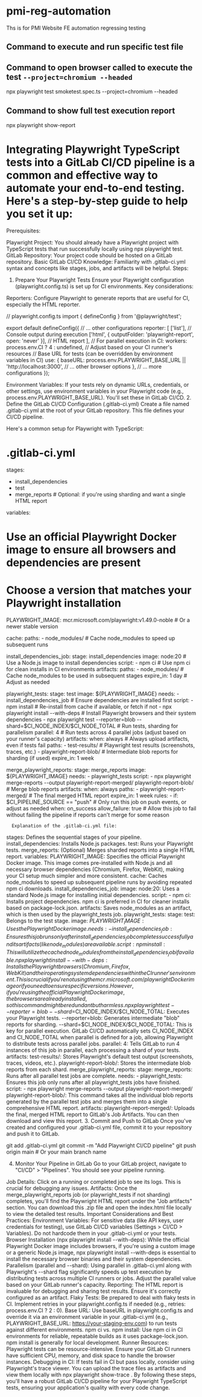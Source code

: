 # pmi-reg-automation
Ths is for PMI Website FE automation regressing testing

## Command to execute and run specific test file
## Command to open browser called to execute the test `--project=chromium --headed`


npx playwright test smoketest.spec.ts --project=chromium --headed


## Command to show full test execution report

npx playwright show-report




# Integrating Playwright TypeScript tests into a GitLab CI/CD pipeline is a common and effective way to automate your end-to-end testing. Here's a step-by-step guide to help you set it up:

Prerequisites:

Playwright Project: You should already have a Playwright project with TypeScript tests that run successfully locally using npx playwright test.
GitLab Repository: Your project code should be hosted on a GitLab repository.
Basic GitLab CI/CD Knowledge: Familiarity with .gitlab-ci.yml syntax and concepts like stages, jobs, and artifacts will be helpful.
Steps:

1. Prepare Your Playwright Tests
Ensure your Playwright configuration (playwright.config.ts) is set up for CI environments. Key considerations:

Reporters: Configure Playwright to generate reports that are useful for CI, especially the HTML reporter.

// playwright.config.ts
import { defineConfig } from '@playwright/test';

export default defineConfig({
  // ... other configurations
  reporter: [
    ['list'], // Console output during execution
    ['html', { outputFolder: 'playwright-report', open: 'never' }], // HTML report
  ],
  // For parallel execution in CI:
  workers: process.env.CI ? 4 : undefined, // Adjust based on your CI runner's resources
  // Base URL for tests (can be overridden by environment variables in CI)
  use: {
    baseURL: process.env.PLAYWRIGHT_BASE_URL || 'http://localhost:3000',
    // ... other browser options
  },
  // ... more configurations
});


Environment Variables: If your tests rely on dynamic URLs, credentials, or other settings, use environment variables in your Playwright code (e.g., process.env.PLAYWRIGHT_BASE_URL). You'll set these in GitLab CI/CD.
2. Define the GitLab CI/CD Configuration (.gitlab-ci.yml)
Create a file named .gitlab-ci.yml at the root of your GitLab repository. This file defines your CI/CD pipeline.

Here's a common setup for Playwright with TypeScript:

# .gitlab-ci.yml

stages:
  - install_dependencies
  - test
  - merge_reports # Optional: if you're using sharding and want a single HTML report

variables:
  # Use an official Playwright Docker image to ensure all browsers and dependencies are present
  # Choose a version that matches your Playwright installation
  PLAYWRIGHT_IMAGE: mcr.microsoft.com/playwright:v1.49.0-noble # Or a newer stable version

cache:
  paths:
    - node_modules/ # Cache node_modules to speed up subsequent runs

install_dependencies_job:
  stage: install_dependencies
  image: node:20 # Use a Node.js image to install dependencies
  script:
    - npm ci # Use npm ci for clean installs in CI environments
  artifacts:
    paths:
      - node_modules/ # Cache node_modules to be used in subsequent stages
    expire_in: 1 day # Adjust as needed

playwright_tests:
  stage: test
  image: ${PLAYWRIGHT_IMAGE}
  needs:
    - install_dependencies_job # Ensure dependencies are installed first
  script:
    - npm install # Re-install from cache if available, or fetch if not
    - npx playwright install --with-deps # Install Playwright browsers and their system dependencies
    - npx playwright test --reporter=blob --shard=$CI_NODE_INDEX/$CI_NODE_TOTAL # Run tests, sharding for parallelism
  parallel: 4 # Run tests across 4 parallel jobs (adjust based on your runner's capacity)
  artifacts:
    when: always # Always upload artifacts, even if tests fail
    paths:
      - test-results/ # Playwright test results (screenshots, traces, etc.)
      - playwright-report-blob/ # Intermediate blob reports for sharding (if used)
    expire_in: 1 week

merge_playwright_reports:
  stage: merge_reports
  image: ${PLAYWRIGHT_IMAGE}
  needs:
    - playwright_tests
  script:
    - npx playwright merge-reports --output playwright-report-merged/ playwright-report-blob/ # Merge blob reports
  artifacts:
    when: always
    paths:
      - playwright-report-merged/ # The final merged HTML report
    expire_in: 1 week
  rules:
    - if: $CI_PIPELINE_SOURCE == "push" # Only run this job on push events, or adjust as needed
      when: on_success
      allow_failure: true # Allow this job to fail without failing the pipeline if reports can't merge for some reason
      
      Explanation of the .gitlab-ci.yml file:

stages: Defines the sequential stages of your pipeline.
install_dependencies: Installs Node.js packages.
test: Runs your Playwright tests.
merge_reports: (Optional) Merges sharded reports into a single HTML report.
variables:
PLAYWRIGHT_IMAGE: Specifies the official Playwright Docker image. This image comes pre-installed with Node.js and all necessary browser dependencies (Chromium, Firefox, WebKit), making your CI setup much simpler and more consistent.
cache: Caches node_modules to speed up subsequent pipeline runs by avoiding repeated npm ci downloads.
install_dependencies_job:
image: node:20: Uses a standard Node.js image for installing initial dependencies.
script: - npm ci: Installs project dependencies. npm ci is preferred in CI for cleaner installs based on package-lock.json.
artifacts: Saves node_modules as an artifact, which is then used by the playwright_tests job.
playwright_tests:
stage: test: Belongs to the test stage.
image: ${PLAYWRIGHT_IMAGE}: Uses the Playwright Docker image.
needs: - install_dependencies_job: Ensures this job runs only after install_dependencies_job completes successfully and its artifacts (like node_modules) are available.
script:
npm install: This will utilize the cached node_modules from the install_dependencies_job if available.
npx playwright install --with-deps: Installs the Playwright browsers (Chromium, Firefox, WebKit) and their operating system dependencies within the CI runner's environment. This is crucial if you're not using the mcr.microsoft.com/playwright Docker image or if you need to ensure specific versions. However, if you're using the official Playwright Docker image, the browsers are already installed, so this command might be redundant but harmless.
npx playwright test --reporter=blob --shard=$CI_NODE_INDEX/$CI_NODE_TOTAL: Executes your Playwright tests.
--reporter=blob: Generates intermediate "blob" reports for sharding.
--shard=$CI_NODE_INDEX/$CI_NODE_TOTAL: This is key for parallel execution. GitLab CI/CD automatically sets CI_NODE_INDEX and CI_NODE_TOTAL when parallel is defined for a job, allowing Playwright to distribute tests across parallel jobs.
parallel: 4: Tells GitLab to run 4 instances of this job in parallel, each processing a shard of your tests.
artifacts:
test-results/: Stores Playwright's default test output (screenshots, traces, videos, etc.).
playwright-report-blob/: Stores the intermediate blob reports from each shard.
merge_playwright_reports:
stage: merge_reports: Runs after all parallel test jobs are complete.
needs: - playwright_tests: Ensures this job only runs after all playwright_tests jobs have finished.
script: - npx playwright merge-reports --output playwright-report-merged/ playwright-report-blob/: This command takes all the individual blob reports generated by the parallel test jobs and merges them into a single comprehensive HTML report.
artifacts:
playwright-report-merged/: Uploads the final, merged HTML report to GitLab's Job Artifacts. You can then download and view this report.
3. Commit and Push to GitLab
Once you've created and configured your .gitlab-ci.yml file, commit it to your repository and push it to GitLab.

git add .gitlab-ci.yml
git commit -m "Add Playwright CI/CD pipeline"
git push origin main # Or your main branch name


4. Monitor Your Pipeline in GitLab
Go to your GitLab project, navigate to "CI/CD" > "Pipelines". You should see your pipeline running.

Job Details: Click on a running or completed job to see its logs. This is crucial for debugging any issues.
Artifacts: Once the merge_playwright_reports job (or playwright_tests if not sharding) completes, you'll find the Playwright HTML report under the "Job artifacts" section. You can download this .zip file and open the index.html file locally to view the detailed test results.
Important Considerations and Best Practices:
Environment Variables: For sensitive data (like API keys, user credentials for testing), use GitLab CI/CD variables (Settings > CI/CD > Variables). Do not hardcode them in your .gitlab-ci.yml or your tests.
Browser Installation (npx playwright install --with-deps): While the official Playwright Docker image includes browsers, if you're using a custom image or a generic Node.js image, npx playwright install --with-deps is essential to install the necessary browser binaries and their system dependencies.
Parallelism (parallel and --shard): Using parallel in .gitlab-ci.yml along with Playwright's --shard flag significantly speeds up test execution by distributing tests across multiple CI runners or jobs. Adjust the parallel value based on your GitLab runner's capacity.
Reporting: The HTML report is invaluable for debugging and sharing test results. Ensure it's correctly configured as an artifact.
Flaky Tests: Be prepared to deal with flaky tests in CI. Implement retries in your playwright.config.ts if needed (e.g., retries: process.env.CI ? 2 : 0).
Base URL: Use baseURL in playwright.config.ts and override it via an environment variable in your .gitlab-ci.yml (e.g., PLAYWRIGHT_BASE_URL: https://your-staging-env.com) to run tests against different environments.
npm ci vs. npm install: Use npm ci in CI environments for reliable, repeatable builds as it uses package-lock.json. npm install is generally for local development.
Runner Resources: Playwright tests can be resource-intensive. Ensure your GitLab CI runners have sufficient CPU, memory, and disk space to handle the browser instances.
Debugging in CI: If tests fail in CI but pass locally, consider using Playwright's trace viewer. You can upload the trace files as artifacts and view them locally with npx playwright show-trace <trace-file>.
By following these steps, you'll have a robust GitLab CI/CD pipeline for your Playwright TypeScript tests, ensuring your application's quality with every code change.